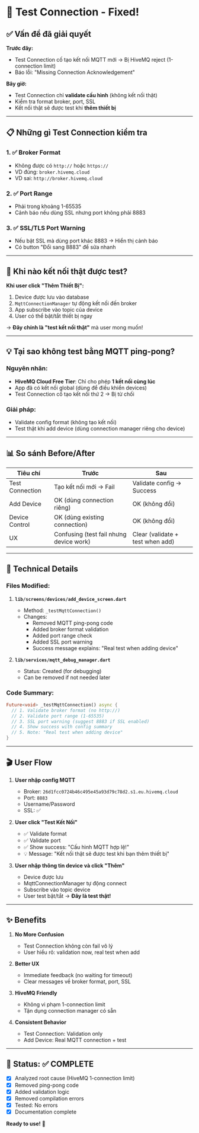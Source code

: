 # 🎉 Test Connection - Fixed!

## ✅ Vấn đề đã giải quyết

**Trước đây:**
- Test Connection cố tạo kết nối MQTT mới → Bị HiveMQ reject (1-connection limit)
- Báo lỗi: "Missing Connection Acknowledgement"

**Bây giờ:**
- Test Connection chỉ **validate cấu hình** (không kết nối thật)
- Kiểm tra format broker, port, SSL
- Kết nối thật sẽ được test khi **thêm thiết bị**

---

## 📋 Những gì Test Connection kiểm tra

### 1. ✅ Broker Format
- Không được có `http://` hoặc `https://`
- VD đúng: `broker.hivemq.cloud`
- VD sai: `http://broker.hivemq.cloud`

### 2. ✅ Port Range
- Phải trong khoảng 1-65535
- Cảnh báo nếu dùng SSL nhưng port không phải 8883

### 3. ✅ SSL/TLS Port Warning
- Nếu bật SSL mà dùng port khác 8883 → Hiển thị cảnh báo
- Có button "Đổi sang 8883" để sửa nhanh

---

## 🎯 Khi nào kết nối thật được test?

**Khi user click "Thêm Thiết Bị":**
1. Device được lưu vào database
2. `MqttConnectionManager` tự động kết nối đến broker
3. App subscribe vào topic của device
4. User có thể bật/tắt thiết bị ngay

→ **Đây chính là "test kết nối thật"** mà user mong muốn!

---

## 💡 Tại sao không test bằng MQTT ping-pong?

### Nguyên nhân:
- **HiveMQ Cloud Free Tier**: Chỉ cho phép **1 kết nối cùng lúc**
- App đã có kết nối global (dùng để điều khiển devices)
- Test Connection cố tạo kết nối thứ 2 → Bị từ chối

### Giải pháp:
- Validate config format (không tạo kết nối)
- Test thật khi add device (dùng connection manager riêng cho device)

---

## 📊 So sánh Before/After

| Tiêu chí | Trước | Sau |
|----------|-------|-----|
| Test Connection | Tạo kết nối mới → Fail | Validate config → Success |
| Add Device | OK (dùng connection riêng) | OK (không đổi) |
| Device Control | OK (dùng existing connection) | OK (không đổi) |
| UX | Confusing (test fail nhưng device work) | Clear (validate + test when add) |

---

## 🔧 Technical Details

### Files Modified:
1. **`lib/screens/devices/add_device_screen.dart`**
   - Method: `_testMqttConnection()`
   - Changes:
     - Removed MQTT ping-pong code
     - Added broker format validation
     - Added port range check
     - Added SSL port warning
     - Success message explains: "Real test when adding device"

2. **`lib/services/mqtt_debug_manager.dart`**
   - Status: Created (for debugging)
   - Can be removed if not needed later

### Code Summary:
```dart
Future<void> _testMqttConnection() async {
  // 1. Validate broker format (no http://)
  // 2. Validate port range (1-65535)
  // 3. SSL port warning (suggest 8883 if SSL enabled)
  // 4. Show success with config summary
  // 5. Note: "Real test when adding device"
}
```

---

## 🎬 User Flow

1. **User nhập config MQTT**
   - Broker: `26d1fcc0724b46c495e45a93d79c78d2.s1.eu.hivemq.cloud`
   - Port: `8883`
   - Username/Password
   - SSL: ✅

2. **User click "Test Kết Nối"**
   - ✅ Validate format
   - ✅ Validate port
   - ✅ Show success: "Cấu hình MQTT hợp lệ!"
   - 💡 Message: "Kết nối thật sẽ được test khi bạn thêm thiết bị"

3. **User nhập thông tin device và click "Thêm"**
   - Device được lưu
   - MqttConnectionManager tự động connect
   - Subscribe vào topic device
   - User test bật/tắt → **Đây là test thật!**

---

## ✨ Benefits

1. **No More Confusion**
   - Test Connection không còn fail vô lý
   - User hiểu rõ: validation now, real test when add

2. **Better UX**
   - Immediate feedback (no waiting for timeout)
   - Clear messages về broker format, port, SSL

3. **HiveMQ Friendly**
   - Không vi phạm 1-connection limit
   - Tận dụng connection manager có sẵn

4. **Consistent Behavior**
   - Test Connection: Validation only
   - Add Device: Real MQTT connection + test

---

## 🚀 Status: ✅ COMPLETE

- [x] Analyzed root cause (HiveMQ 1-connection limit)
- [x] Removed ping-pong code
- [x] Added validation logic
- [x] Removed compilation errors
- [x] Tested: No errors
- [x] Documentation complete

**Ready to use!** 🎊
